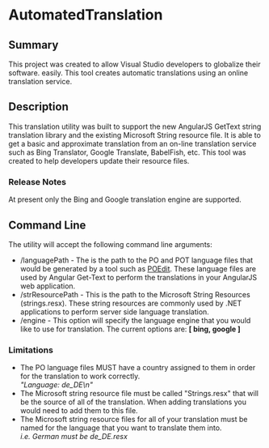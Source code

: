 AutomatedTranslation
====================
## Summary
This project was created to allow Visual Studio developers to globalize their software. easily.  This tool creates automatic translations using an online translation service.
## Description 
This translation utility was built to support the new AngularJS GetText string translation library and the existing Microsoft String resource file.  It is able to get a basic and approximate translation from an on-line translation service such as Bing Translator, Google Translate, BabelFish, etc.  This tool was created to help developers update their resource files.
### Release Notes
At present only the Bing and Google translation engine are supported.
## Command Line
The utility will accept the following command line arguments:
* /languagePath - The is the path to the PO and POT language files that would be generated by a tool such as [POEdit](https://poedit.net).  These language files are used by Angular Get-Text to perform the translations in your AngularJS web application.
* /strResourcePath - This is the path to the Microsoft String Resources (strings.resx).  These string resources are commonly used by .NET applications to perform server side language translation.
* /engine - This option will specify the language engine that you would like to use for translation.  The current options are: **[ bing, google ]**

### Limitations
* The PO language files MUST have a country assigned to them in order for the translation to work correctly. <br/> _"Language: de_DE\n"_
* The Microsoft string resource file must be called "Strings.resx" that will be the source of all of the translation.  When adding translations you would need to add them to this file.
* The Microsoft string resource files for all of your translation must be named for the language that you want to translate them into.<br/> _i.e. German must be de_DE.resx_
